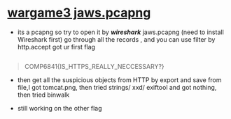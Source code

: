 # [wargame3 jaws.pcapng](https://github.com/li-li-ge/ctf_writeups/blob/main/code/forensics_wargames/war3_networks/jaws.pcapng)

* its a pcapng so try to open it by ***wireshark*** jaws.pcapng (need to install Wireshark first)
go through all the records , and you can use filter by http.accept got ur first flag

![]()

> COMP6841{IS_HTTPS_REALLY_NECCESSARY?}



* then get all the suspicious objects from HTTP by export and save from file,I got tomcat.png, then tried strings/ xxd/ exiftool and got nothing, then tried binwalk

* still working on the other flag